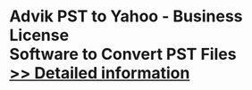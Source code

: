 # Advik PST to Yahoo - Business License<br />Software to Convert PST Files<br />[>> Detailed information](https://secure.shareit.com/shareit/product.html?productid=300807103&affiliateid=200057808)